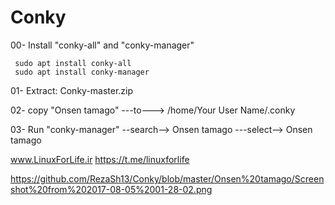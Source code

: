 # Conky
00- Install "conky-all" and "conky-manager"

     sudo apt install conky-all
     sudo apt install conky-manager


01- Extract: Conky-master.zip

02- copy "Onsen tamago"  ---to---> /home/Your User Name/.conky

03- Run "conky-manager" --search--> Onsen tamago ---select--> Onsen tamago

www.LinuxForLife.ir
https://t.me/linuxforlife

https://github.com/RezaSh13/Conky/blob/master/Onsen%20tamago/Screenshot%20from%202017-08-05%2001-28-02.png
